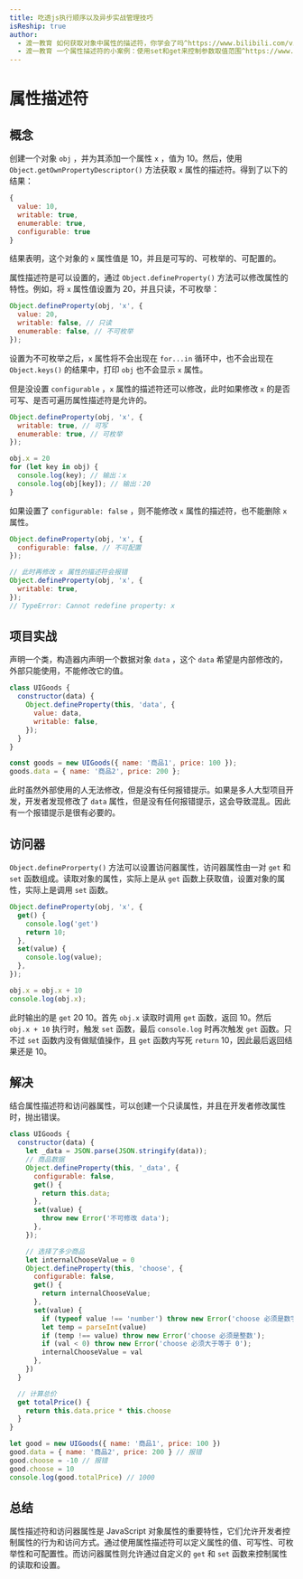 ```yaml
---
title: 吃透js执行顺序以及异步实战管理技巧
isReship: true
author:
  - 渡一教育 如何获取对象中属性的描述符，你学会了吗^https://www.bilibili.com/video/BV1XN411v7PK/
  - 渡一教育 一个属性描述符的小案例：使用set和get来控制参数取值范围^https://www.bilibili.com/video/BV1ph4y1m7NJ/
---
```


# 属性描述符

## 概念

创建一个对象 `obj` ，并为其添加一个属性 `x` ，值为 10。然后，使用 `Object.getOwnPropertyDescriptor()` 方法获取 `x` 属性的描述符。得到了以下的结果：

```js
{
  value: 10,
  writable: true,
  enumerable: true,
  configurable: true
}
```

结果表明，这个对象的 `x` 属性值是 10，并且是可写的、可枚举的、可配置的。

属性描述符是可以设置的，通过 `Object.defineProperty()` 方法可以修改属性的特性。例如，将 `x` 属性值设置为 20，并且只读，不可枚举：

```js
Object.defineProperty(obj, 'x', {
  value: 20,
  writable: false, // 只读
  enumerable: false, // 不可枚举
});
```

设置为不可枚举之后，`x` 属性将不会出现在 `for...in` 循环中，也不会出现在 `Object.keys()` 的结果中，打印 `obj` 也不会显示 `x` 属性。

但是没设置 `configurable` ，`x` 属性的描述符还可以修改，此时如果修改 `x` 的是否可写、是否可遍历属性描述符是允许的。

```js
Object.defineProperty(obj, 'x', {
  writable: true, // 可写
  enumerable: true, // 可枚举
});

obj.x = 20
for (let key in obj) {
  console.log(key); // 输出：x
  console.log(obj[key]); // 输出：20
}
```

如果设置了 `configurable: false` ，则不能修改 `x` 属性的描述符，也不能删除 `x` 属性。

```js
Object.defineProperty(obj, 'x', {
  configurable: false, // 不可配置
});

// 此时再修改 x 属性的描述符会报错
Object.defineProperty(obj, 'x', {
  writable: true,
});
// TypeError: Cannot redefine property: x
```

## 项目实战

声明一个类，构造器内声明一个数据对象 `data` ，这个 `data` 希望是内部修改的，外部只能使用，不能修改它的值。

```js
class UIGoods {
  constructor(data) {
    Object.defineProperty(this, 'data', {
      value: data,
      writable: false,
    });
  }
}

const goods = new UIGoods({ name: '商品1', price: 100 });
goods.data = { name: '商品2', price: 200 };
```

此时虽然外部使用的人无法修改，但是没有任何报错提示。如果是多人大型项目开发，开发者发现修改了 `data` 属性，但是没有任何报错提示，这会导致混乱。因此有一个报错提示是很有必要的。

## 访问器

`Object.defineProrperty()` 方法可以设置访问器属性，访问器属性由一对 `get` 和 `set` 函数组成。读取对象的属性，实际上是从 `get` 函数上获取值，设置对象的属性，实际上是调用 `set` 函数。

```js
Object.defineProperty(obj, 'x', {
  get() {
    console.log('get')
    return 10;
  },
  set(value) {
    console.log(value);
  },
});

obj.x = obj.x + 10
console.log(obj.x);
```

此时输出的是 `get` 20 10。首先 `obj.x` 读取时调用 `get` 函数，返回 10。然后 `obj.x + 10` 执行时，触发 `set` 函数，最后 `console.log` 时再次触发 `get` 函数。只不过 `set` 函数内没有做赋值操作，且 `get` 函数内写死 `return` 10，因此最后返回结果还是 10。

## 解决

结合属性描述符和访问器属性，可以创建一个只读属性，并且在开发者修改属性时，抛出错误。

```js
class UIGoods {
  constructor(data) {
    let _data = JSON.parse(JSON.stringify(data));
    // 商品数据
    Object.defineProperty(this, '_data', {
      configurable: false,
      get() {
        return this.data;
      },
      set(value) {
        throw new Error('不可修改 data');
      },
    });

    // 选择了多少商品
    let internalChooseValue = 0
    Object.defineProperty(this, 'choose', {
      configurable: false,
      get() {
        return internalChooseValue;
      },
      set(value) {
        if (typeof value !== 'number') throw new Error('choose 必须是数字');
        let temp = parseInt(value)
        if (temp !== value) throw new Error('choose 必须是整数');
        if (val < 0) throw new Error('choose 必须大于等于 0');
        internalChooseValue = val
      },
    })
  }

  // 计算总价
  get totalPrice() {
    return this.data.price * this.choose
  }
}

let good = new UIGoods({ name: '商品1', price: 100 })
good.data = { name: '商品2', price: 200 } // 报错
good.choose = -10 // 报错
good.choose = 10
console.log(good.totalPrice) // 1000
```

## 总结

属性描述符和访问器属性是 JavaScript 对象属性的重要特性，它们允许开发者控制属性的行为和访问方式。通过使用属性描述符可以定义属性的值、可写性、可枚举性和可配置性。而访问器属性则允许通过自定义的 `get` 和 `set` 函数来控制属性的读取和设置。